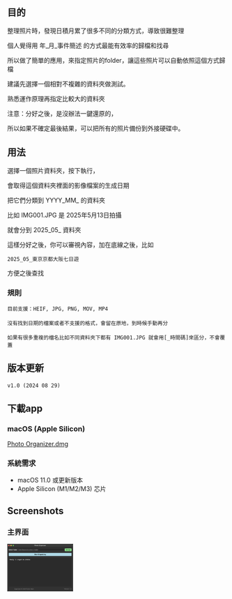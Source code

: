 ## 目的

整理照片時，發現日積月累了很多不同的分類方式，導致很難整理

個人覺得用 年_月_事件簡述 的方式最能有效率的歸檔和找尋

所以做了簡單的應用，來指定照片的folder，讓這些照片可以自動依照這個方式歸檔

建議先選擇一個相對不複雜的資料夾做測試。

熟悉運作原理再指定比較大的資料夾

注意：分好之後，是沒辦法一鍵還原的，

所以如果不確定最後結果，可以把所有的照片備份到外接硬碟中。

## 用法

選擇一個照片資料夾，按下執行，

會取得這個資料夾裡面的影像檔案的生成日期

把它們分類到 YYYY_MM_ 的資料夾

比如 IMG001.JPG 是 2025年5月13日拍攝

就會分到 2025_05_ 資料夾

這樣分好之後，你可以審視內容，加在底線之後，比如

    2025_05_東京京都大阪七日遊

方便之後查找

### 規則

    目前支援：HEIF, JPG, PNG, MOV, MP4

    沒有找到日期的檔案或者不支援的格式，會留在原地，到時候手動再分

    如果有很多重複的檔名比如不同資料夾下都有 IMG001.JPG 就會用[_時間碼]來區分，不會覆蓋


## 版本更新

    v1.0 (2024 08 29)

## 下載app

### macOS (Apple Silicon)

[Photo Organizer.dmg](https://github.com/gumpcpy/photo-organizer/releases/download/v1.0/Photo%20Organizer.dmg)

### 系統需求
- macOS 11.0 或更新版本
- Apple Silicon (M1/M2/M3) 芯片

## Screenshots

### 主界面
<img src="screenshots/main_window.png" width="30%" alt="主界面">

